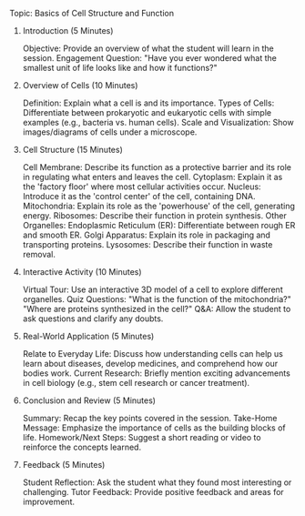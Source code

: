 Topic: Basics of Cell Structure and Function
1. Introduction (5 Minutes)

    Objective: Provide an overview of what the student will learn in the session.
    Engagement Question: "Have you ever wondered what the smallest unit of life looks like and how it functions?"

2. Overview of Cells (10 Minutes)

    Definition: Explain what a cell is and its importance.
    Types of Cells: Differentiate between prokaryotic and eukaryotic cells with simple examples (e.g., bacteria vs. human cells).
    Scale and Visualization: Show images/diagrams of cells under a microscope.

3. Cell Structure (15 Minutes)

    Cell Membrane: Describe its function as a protective barrier and its role in regulating what enters and leaves the cell.
    Cytoplasm: Explain it as the 'factory floor' where most cellular activities occur.
    Nucleus: Introduce it as the 'control center' of the cell, containing DNA.
    Mitochondria: Explain its role as the 'powerhouse' of the cell, generating energy.
    Ribosomes: Describe their function in protein synthesis.
    Other Organelles:
        Endoplasmic Reticulum (ER): Differentiate between rough ER and smooth ER.
        Golgi Apparatus: Explain its role in packaging and transporting proteins.
        Lysosomes: Describe their function in waste removal.

4. Interactive Activity (10 Minutes)

    Virtual Tour: Use an interactive 3D model of a cell to explore different organelles.
    Quiz Questions:
        "What is the function of the mitochondria?"
        "Where are proteins synthesized in the cell?"
    Q&A: Allow the student to ask questions and clarify any doubts.

5. Real-World Application (5 Minutes)

    Relate to Everyday Life: Discuss how understanding cells can help us learn about diseases, develop medicines, and comprehend how our bodies work.
    Current Research: Briefly mention exciting advancements in cell biology (e.g., stem cell research or cancer treatment).

6. Conclusion and Review (5 Minutes)

    Summary: Recap the key points covered in the session.
    Take-Home Message: Emphasize the importance of cells as the building blocks of life.
    Homework/Next Steps: Suggest a short reading or video to reinforce the concepts learned.

7. Feedback (5 Minutes)

    Student Reflection: Ask the student what they found most interesting or challenging.
    Tutor Feedback: Provide positive feedback and areas for improvement.
